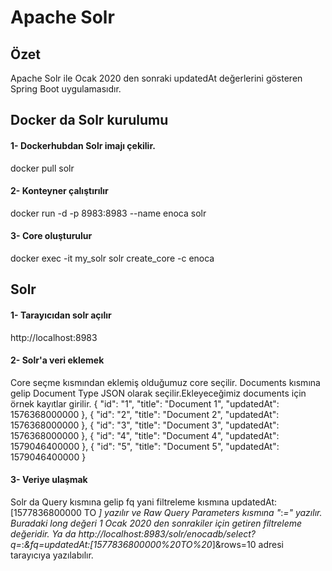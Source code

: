 # Apache Solr
## Özet
Apache Solr ile Ocak 2020 den sonraki updatedAt değerlerini gösteren Spring Boot uygulamasıdır.
## Docker da Solr kurulumu
#### 1- Dockerhubdan Solr imajı çekilir.
docker pull solr
#### 2- Konteyner çalıştırılır
docker run -d -p 8983:8983 --name enoca solr
#### 3- Core oluşturulur
docker exec -it my_solr solr create_core -c enoca
## Solr 
#### 1- Tarayıcıdan solr açılır
http://localhost:8983
#### 2- Solr'a veri eklemek 
Core seçme kısmından eklemiş olduğumuz core seçilir. Documents kısmına gelip Document Type JSON olarak seçilir.Ekleyeceğimiz documents için örnek kayıtlar girilir.
    {
        "id": "1",
        "title": "Document 1",
        "updatedAt": 1576368000000
    },
    {
        "id": "2",
        "title": "Document 2",
        "updatedAt": 1576368000000
    },
    {
        "id": "3",
        "title": "Document 3",
        "updatedAt": 1576368000000
    },
    {
        "id": "4",
        "title": "Document 4",
        "updatedAt": 1579046400000
    },
    {
        "id": "5",
        "title": "Document 5",
        "updatedAt": 1579046400000
    }
#### 3- Veriye ulaşmak 
 Solr da Query kısmına gelip fq yani filtreleme kısmına updatedAt:[1577836800000 TO *] yazılır ve Raw Query Parameters kısmına "*:*=" yazılır. Buradaki long değeri 1 Ocak 2020 den sonrakiler için getiren filtreleme değeridir. Ya da
http://localhost:8983/solr/enocadb/select?q=*:*&fq=updatedAt:[1577836800000%20TO%20*]&rows=10 
adresi tarayıcıya yazılabılır.

